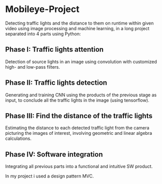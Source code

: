 # Mobileye-Project
Detecting traffic lights and the distance to them on runtime within given video using image processing and machine learning, in a long project separated into 4 parts using Python:

## Phase I: Traffic lights attention
Detection of source lights in an image using convolution with customized high- and low-pass filters.

## Phase II: Traffic lights detection
Generating and training CNN using the products of the previous stage as input, to conclude all the traffic lights in the image (using tensorflow).

## Phase III: Find the distance of the traffic lights
Estimating the distance to each detected traffic light from the camera picturing the images of interest, involving geometric and linear algebra calculations.

## Phase IV: Software integration
Integrating all previous parts into a functional and intuitive SW product.

In my project i used a design pattern MVC.
